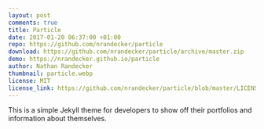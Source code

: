 ```yaml
---
layout: post
comments: true
title: Particle
date: 2017-01-20 06:37:00 +01:00
repo: https://github.com/nrandecker/particle
download: https://github.com/nrandecker/particle/archive/master.zip
demo: https://nrandecker.github.io/particle
author: Nathan Randecker
thumbnail: particle.webp
license: MIT
license_link: https://github.com/nrandecker/particle/blob/master/LICENSE.txt
---
```


This is a simple Jekyll theme for developers to show off their portfolios and information about themselves.
